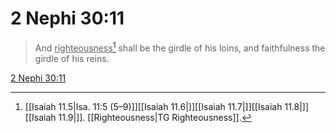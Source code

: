 # 2 Nephi 30:11

> And <u>righteousness</u>[^a] shall be the girdle of his loins, and faithfulness the girdle of his reins.

[2 Nephi 30:11](https://www.churchofjesuschrist.org/study/scriptures/bofm/2-ne/30?lang=eng&id=p11#p11)


[^a]: [[Isaiah 11.5|Isa. 11:5 (5–9)]][[Isaiah 11.6|]][[Isaiah 11.7|]][[Isaiah 11.8|]][[Isaiah 11.9|]]. [[Righteousness|TG Righteousness]].  
